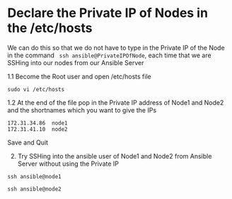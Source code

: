 # Declare the Private IP of Nodes in the /etc/hosts
We can do this so that we do not have to type in the Private IP of the Node in the command ``` ssh ansible@PrivateIPOfNode```, each time that we are SSHing into our nodes from our Ansible Server

1.1 Become the Root user and open /etc/hosts file
```
sudo vi /etc/hosts
```

1.2 At the end of the file pop in the Private IP address of Node1 and Node2 and the shortnames which you want to give the IPs
```
172.31.34.86  node1
172.31.41.10  node2
```
Save and Quit

2. Try SSHing into the ansible user of Node1 and Node2 from Ansible Server without using the Private IP
```
ssh ansible@node1
```
```
ssh ansible@node2
```

